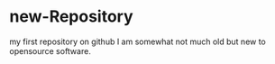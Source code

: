 # new-Repository
my first repository on github
I am somewhat not much old but new to opensource software. 
